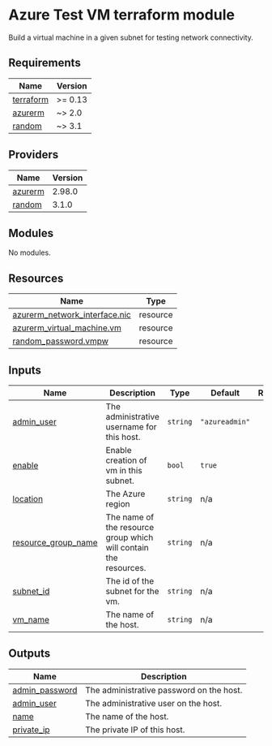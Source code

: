 # Azure Test VM terraform module

Build a virtual machine in a given subnet for testing network connectivity.

<!-- markdownlint-disable -->
<!-- BEGINNING OF PRE-COMMIT-TERRAFORM DOCS HOOK -->
## Requirements

| Name | Version |
|------|---------|
| <a name="requirement_terraform"></a> [terraform](#requirement\_terraform) | >= 0.13 |
| <a name="requirement_azurerm"></a> [azurerm](#requirement\_azurerm) | ~> 2.0 |
| <a name="requirement_random"></a> [random](#requirement\_random) | ~> 3.1 |

## Providers

| Name | Version |
|------|---------|
| <a name="provider_azurerm"></a> [azurerm](#provider\_azurerm) | 2.98.0 |
| <a name="provider_random"></a> [random](#provider\_random) | 3.1.0 |

## Modules

No modules.

## Resources

| Name | Type |
|------|------|
| [azurerm_network_interface.nic](https://registry.terraform.io/providers/hashicorp/azurerm/latest/docs/resources/network_interface) | resource |
| [azurerm_virtual_machine.vm](https://registry.terraform.io/providers/hashicorp/azurerm/latest/docs/resources/virtual_machine) | resource |
| [random_password.vmpw](https://registry.terraform.io/providers/hashicorp/random/latest/docs/resources/password) | resource |

## Inputs

| Name | Description | Type | Default | Required |
|------|-------------|------|---------|:--------:|
| <a name="input_admin_user"></a> [admin\_user](#input\_admin\_user) | The administrative username for this host. | `string` | `"azureadmin"` | no |
| <a name="input_enable"></a> [enable](#input\_enable) | Enable creation of vm in this subnet. | `bool` | `true` | no |
| <a name="input_location"></a> [location](#input\_location) | The Azure region | `string` | n/a | yes |
| <a name="input_resource_group_name"></a> [resource\_group\_name](#input\_resource\_group\_name) | The name of the resource group which will contain the resources. | `string` | n/a | yes |
| <a name="input_subnet_id"></a> [subnet\_id](#input\_subnet\_id) | The id of the subnet for the vm. | `string` | n/a | yes |
| <a name="input_vm_name"></a> [vm\_name](#input\_vm\_name) | The name of the host. | `string` | n/a | yes |

## Outputs

| Name | Description |
|------|-------------|
| <a name="output_admin_password"></a> [admin\_password](#output\_admin\_password) | The administrative password on the host. |
| <a name="output_admin_user"></a> [admin\_user](#output\_admin\_user) | The administrative user on the host. |
| <a name="output_name"></a> [name](#output\_name) | The name of the host. |
| <a name="output_private_ip"></a> [private\_ip](#output\_private\_ip) | The private IP of this host. |
<!-- END OF PRE-COMMIT-TERRAFORM DOCS HOOK -->
<!-- markdownlint-restore -->
